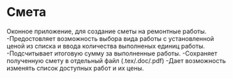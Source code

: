 # Смета
Оконное приложение, для создание сметы на ремонтные работы.
-Предостовляет возможность выбора вида работы с установленной ценой из списка и ввода количества выполненых единиц работы.
-Подсчитывает итоговую сумму за выполненные работы.
-Сохраняет полученную смету в отдельный файл (.tex/.doc/.pdf)
-Дает возможность изменять список доступных работ и их цены.
